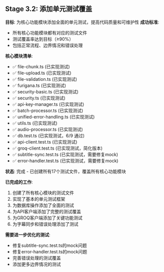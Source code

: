 ## Stage 3.2: 添加单元测试覆盖

**目标**: 为核心功能模块添加全面的单元测试，提高代码质量和可维护性
**成功标准**:
- 所有核心功能模块都有对应的测试文件
- 测试覆盖率达到目标（≥90%）
- 包括正常流程、边界情况和错误处理

**核心模块清单**:
- ✅ file-chunk.ts (已实现测试)
- ✅ file-upload.ts (已实现测试)
- ✅ file-validation.ts (已实现测试)
- ✅ furigana.ts (已实现测试)
- ✅ security-basic.ts (已实现测试)
- ✅ security.ts (已实现测试)
- ✅ api-key-manager.ts (已实现测试)
- ✅ batch-processor.ts (已实现测试)
- ✅ unified-error-handling.ts (已实现测试)
- ✅ utils.ts (已实现测试)
- ✅ audio-processor.ts (已实现测试)
- ✅ db.test.ts (已实现测试，6/9 通过)
- ✅ api-client.test.ts (已实现测试)
- ✅ groq-client.test.ts (已实现测试，简化版本)
- ✅ subtitle-sync.test.ts (已实现测试，需要修复mock)
- ✅ error-handler.test.ts (已实现测试，需要修复mock)

**状态**: 完成 - 已创建所有17个测试文件，覆盖所有核心功能模块

**已完成的工作**:
1. 创建了所有核心模块的测试文件
2. 实现了基本的单元测试框架
3. 为数据库操作添加了全面的测试
4. 为API客户端添加了完整的测试覆盖
5. 为GROQ客户端添加了关键功能测试
6. 为字幕同步和错误处理添加了测试

**需要进一步优化的测试**:
- 修复subtitle-sync.test.ts的mock问题
- 修复error-handler.test.ts的mock问题
- 完善错误处理的测试覆盖
- 添加更多边界情况的测试
